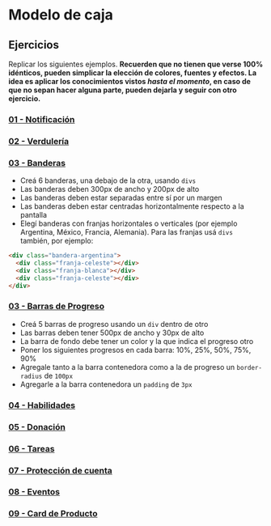 # Modelo de caja

## Ejercicios

Replicar los siguientes ejemplos. **Recuerden que no tienen que verse 100% idénticos, pueden simplicar la elección de colores, fuentes y efectos. La idea es aplicar los conocimientos vistos _hasta el momento_, en caso de que no sepan hacer alguna parte, pueden dejarla y seguir con otro ejercicio.**

### [01 - Notificación](https://uidesigndaily.com/posts/sketch-notification-widget-day-855)

### [02 - Verdulería](https://fm08n.csb.app/)

### [03 - Banderas](https://www.countryflags.com/en/)

- Creá 6 banderas, una debajo de la otra, usando `divs` 
- Las banderas deben 300px de ancho y 200px de alto
- Las banderas deben estar separadas entre sí por un margen
- Las banderas deben estar centradas horizontalmente respecto a la pantalla
- Elegí banderas con franjas horizontales o verticales (por ejemplo Argentina, México, Francia, Alemania). Para las franjas usá `divs` también, por ejemplo:

```html
<div class="bandera-argentina">
  <div class="franja-celeste"></div>
  <div class="franja-blanca"></div>
  <div class="franja-celeste"></div>
</div>
```

### [03 - Barras de Progreso](https://ck9cu.csb.app/)

- Creá 5 barras de progreso usando un `div` dentro de otro
- Las barras deben tener 500px de ancho y 30px de alto
- La barra de fondo debe tener un color y la que indica el progreso otro
- Poner los siguientes progresos en cada barra: 10%, 25%, 50%, 75%, 90%
- Agregale tanto a la barra contenedora como a la de progreso un `border-radius` de `100px`
- Agregarle a la barra contenedora un `padding` de `3px`

### [04 - Habilidades](https://uidesigndaily.com/posts/sketch-skills-list-card-day-929)

### [05 - Donación](https://uidesigndaily.com/posts/sketch-donate-widget-day-1038)

### [06 - Tareas](https://i.imgur.com/CTzHqjK.png)

### [07 - Protección de cuenta](https://uidesigndaily.com/posts/sketch-protect-account-widget-day-975)

### [08 - Eventos](https://hj47o.csb.app/)

### [09 - Card de Producto](https://tjq7t.csb.app/)